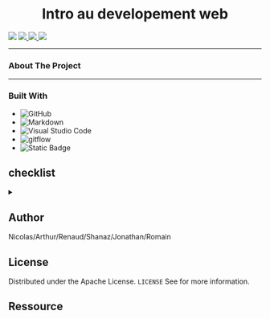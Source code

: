 
<h1 align="center">Intro au developement web</h1>
<p> 
    <img src='https://img.shields.io/badge/Mail-Renaud.Baussart%40proton.me-purple' />
    <a href='https://www.linkedin.com/in/renaud-baussart-278b362bb/'>
        <img src='https://img.shields.io/badge/linkedin-blue'>
    </a>
    <a href='https://twitter.com/RenaudBaussart'>
        <img src='https://img.shields.io/badge/Twitter%20%2F%20X-grey' />
    </a>
    <a href='https://github.com/RenaudBaussart/Memo-CheatSheet'>
        <img src='https://img.shields.io/badge/My%20cheat%20sheet-lightyellow' />
        </a>
</p>

---

### About The Project

---

### Built With

- ![GitHub](https://img.shields.io/badge/github-%23121011.svg?style=for-the-badge&logo=github&logoColor=white)
- ![Markdown](https://img.shields.io/badge/markdown-%23000000.svg?style=for-the-badge&logo=markdown&logoColor=white)
- ![Visual Studio Code](https://img.shields.io/badge/Visual%20Studio%20Code-0078d7.svg?style=for-the-badge&logo=visual-studio-code&logoColor=white)
- ![gitflow](https://img.shields.io/badge/gitflow-orange?style=for-the-badge&logo=git)
- ![Static Badge](https://img.shields.io/badge/HTML--CSS-blue?style=for-the-badge&logo=HTML5)

## checklist
<details>
<summary></summary>
- [ ] header(Nicolas/Arthur) <br>
- [ ] main(Renaud/Shanaz)<br>
- [ ] footer(Jonathan/Romain) <br>

</details>

## Author
Nicolas/Arthur/Renaud/Shanaz/Jonathan/Romain
## License

Distributed under the Apache License. `LICENSE` See for more information.

## Ressource
